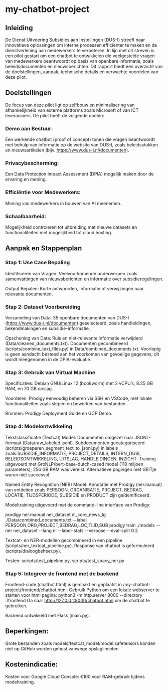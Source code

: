 # my-chatbot-project

## Inleiding
De Dienst Uitvoering Subsidies aan Instellingen (DUS-I) streeft naar innovatieve oplossingen om interne processen efficiënter te maken en de dienstverlening aan medewerkers te verbeteren. In lijn met dit streven is een pilot gestart om een chatbot te ontwikkelen die veelgestelde vragen van medewerkers beantwoordt op basis van openbare informatie, zoals beleidsdocumenten en nieuwsberichten. Dit rapport biedt een overzicht van de doelstellingen, aanpak, technische details en verwachte voordelen van deze pilot.

## Doelstellingen
De focus van deze pilot ligt op zelfbouw en minimalisering van afhankelijkheid van externe platforms zoals Microsoft of van ICT leveranciers. De pilot heeft de volgende doelen:

### Demo aan Bestuur: 
Een werkende chatbot (proof of concept) tonen die vragen beantwoordt met behulp van informatie op de website van DUS-I, zoals beleidsstukken en nieuwsartikelen (bijv. https://www.dus-i.nl/documenten).

### Privacybescherming: 
Een Data Protection Impact Assessment (DPIA) mogelijk maken door de ervaring en mening.

### Efficiëntie voor Medewerkers: 
Mening van medewerkers in bouwen van AI meenemen.

### Schaalbaarheid: 
Mogelijkheid controleren tot uitbreiding met nieuwe datasets en functionaliteiten met mogelijkheid tot cloud hosting.

## Aanpak en Stappenplan
### Stap 1: Use Case Bepaling
Identificeren van Vragen: Veelvoorkomende onderwerpen zoals samenvattingen van nieuwsberichten en informatie over subsidieregelingen.

Output Bepalen: Korte antwoorden, informatie of verwijzingen naar relevante documenten.

### Stap 2: Dataset Voorbereiding
Verzameling van Data: 35 openbare documenten van DUS-I (https://www.dus-i.nl/documenten) geselecteerd, zoals handleidingen, bekendmakingen en subsidie-informatie.

Opschoning van Data: Ruis en niet-relevante informatie verwijderd (Data/cleaned_documents.txt). Documenten gecombineerd (scripts/combine_text_files.py) in Data/combined_documents.txt. Voorlopig is geen aandacht besteed aan het voorkomen van gevoelige gegevens; dit wordt meegenomen in de DPIA-evaluatie.

### Stap 3: Gebruik van Virtual Machine
Specificaties: Debian GNU/Linux 12 (bookworm) met 2 vCPU’s, 8.25 GB RAM, en 70 GB opslag.

Voordelen: Prodigy eenvoudig beheren via SSH en VSCode, met lokale functionaliteiten zoals slepen en bewerken van bestanden.

Bronnen: Prodigy Deployment Guide en GCP Demo.

### Stap 4: Modelontwikkeling
Tekstclassificatie (Textcat) Model: Documenten omgezet naar JSONL-formaat (Data/raw_labeled.jsonl). Subdocumenten gecategoriseerd (scripts/groeperen_segment_text_to_jsonl.py) in labels zoals:SUBSIDIE_INFORMATIE, PROJECT_DETAILS, INTERN_DUSI, BELEIDSONTWIKKELING, UITSLAG, HANDLEIDINGEN, INZICHT. Training uitgevoerd met GroNLP/bert-base-dutch-cased model (110 miljoen parameters); 256 GB RAM was vereist. Alternatieve pogingen met GEITje waren niet succesvol.

Named Entity Recognition (NER) Model: Annotatie met Prodigy (ner.manual) van entiteiten zoals PERSOON, ORGANISATIE, PROJECT, BEDRAG, LOCATIE, TIJDSPERIODE, SUBSIDIE en PRODUCT zijn geïdentificeerd.

Modeltraining uitgevoerd met de command-line interface van Prodigy:

prodigy ner.manual ner_dataset nl_core_news_lg ./Data/combined_documents.txt --label PERSOON,ORG,PROJECT,BEDRAG,LOC,TIJD,SUB
prodigy train ./models --ner ner_dataset --lang nl --label-stats --verbose --eval-split 0.2

Textcat- en NER-modellen gecombineerd in een pipeline (scripts/ner_textcat_pipeline.py). Response van chatbot is geformuleerd (scripts/dialoogbeheer.py).

Testen: scripts/test_pipeline.py, scripts/test_spacy_ner.py

### Stap 5: Integreer de frontend met de backend


Frontend-code (chatbot.html) is gemaakt en geplaatst in /my-chatbot-project/frontend/chatbot.html.
Gebruik Python om een lokale webserver te starten voor html pagina:
python3 -m http.server 8000 --directory ./frontend
Ga naar http://127.0.0.1:8000/chatbot.html om de chatbot te gebruiken.

Backend ontwikkeld met Flask (main.py).

## Beperkingen:
Grote bestanden zoals models/textcat_model/model.safetensors konden niet op GitHub worden gehost vanwege opslaglimieten

## Kostenindicatie:
Kosten voor Google Cloud Console: €100 voor RAM-gebruik tijdens modeltraining.